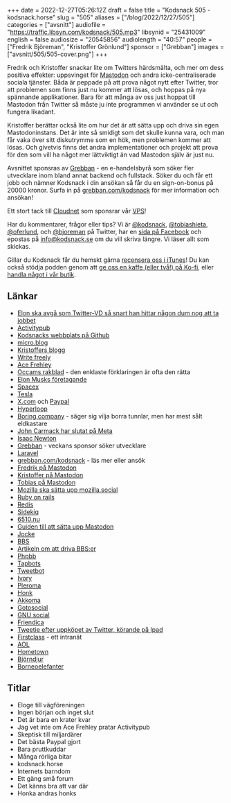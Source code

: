 +++
date = 2022-12-27T05:26:12Z
draft = false
title = "Kodsnack 505 - kodsnack.horse"
slug = "505"
aliases = ["/blog/2022/12/27/505"]
categories = ["avsnitt"]
audiofile = "https://traffic.libsyn.com/kodsnack/505.mp3"
libsynid = "25431009"
english = false
audiosize = "20545856"
audiolength = "40:57"
people = ["Fredrik Björeman", "Kristoffer Grönlund"]
sponsor = ["Grebban"]
images = ["avsnitt/505/505-cover.png"]
+++

Fredrik och Kristoffer snackar lite om Twitters härdsmälta, och mer om dess positiva effekter: uppsvinget för [Mastodon](https://en.wikipedia.org/wiki/Mastodon_%28social_network%29) och andra icke-centraliserade sociala tjänster. Båda är peppade på att prova något nytt efter Twitter, tror att problemen som finns just nu kommer att lösas, och hoppas på nya spännande applikationer. Bara för att många av oss just hoppat till Mastodon från Twitter så måste ju inte programmen vi använder se ut och fungera likadant.

Kristoffer berättar också lite om hur det är att sätta upp och driva sin egen Mastodoninstans. Det är inte så smidigt som det skulle kunna vara, och man får vaka över sitt diskutrymme som en hök, men problemen kommer att lösas. Och givetvis finns det andra implementationer och projekt att prova för den som vill ha något mer lättviktigt än vad Mastodon själv är just nu.

Avsnittet sponsras av [Grebban](https://www.grebban.com/kodsnack) - en e-handelsbyrå som söker fler utvecklare inom bland annat backend och fullstack. Söker du och får ett jobb och nämner Kodsnack i din ansökan så får du en sign-on-bonus på 20000 kronor. Surfa in på [grebban.com/kodsnack](https://www.grebban.com/kodsnack) för mer information och ansökan!

Ett stort tack till [Cloudnet](https://www.cloudnet.se) som sponsrar vår [VPS](https://en.wikipedia.org/wiki/Virtual_private_server)!

Har du kommentarer, frågor eller tips? Vi är [@kodsnack](https://www.twitter.com/kodsnack), [@tobiashieta](https://www.twitter.com/tobiashieta), [@oferlund](https://www.twitter.com/oferlund), och [@bjoreman](https://www.twitter.com/bjoreman) på Twitter, har en [sida på Facebook](https://www.facebook.com/kodsnack) och epostas på [info@kodsnack.se](mailto:info@kodsnack.se) om du vill skriva längre. Vi läser allt som skickas.

Gillar du Kodsnack får du hemskt gärna [recensera oss i iTunes](https://itunes.apple.com/se/podcast/kodsnack/id561631498?l=en)! Du kan också stödja podden genom att <a href="https://ko-fi.com/kodsnack" rel="payment">ge oss en kaffe (eller två!) på Ko-fi</a>, eller [handla något i vår butik](https://shop.spreadshirt.se/kodsnack/).

## Länkar ##
* [Elon ska avgå som Twitter-VD så snart han hittar någon dum nog att ta jobbet](https://www.cbc.ca/news/business/twitter-ceo-musk-1.6693407)
* [Activitypub](https://en.wikipedia.org/wiki/ActivityPub)
* [Kodsnacks webbplats på Github](https://github.com/kodsnack/site)
* [micro.blog](https://en.wikipedia.org/wiki/Micro.blog)
* [Kristoffers blogg](https://write.as/oferlund/)
* [Write freely](https://writefreely.org/)
* [Ace Frehley](https://en.wikipedia.org/wiki/Ace_Frehley)
* [Occams rakblad](https://en.wikipedia.org/wiki/Occam%27s_razor) - den enklaste förklaringen är ofta den rätta
* [Elon Musks företagande](https://en.wikipedia.org/wiki/Elon_Musk)
* [Spacex](https://en.wikipedia.org/wiki/SpaceX)
* [Tesla](https://en.wikipedia.org/wiki/Tesla,_Inc.)
* [X.com](https://en.wikipedia.org/wiki/X.com) och [Paypal](https://en.wikipedia.org/wiki/PayPal)
* [Hyperloop](https://en.wikipedia.org/wiki/Hyperloop)
* [Boring company](https://en.wikipedia.org/wiki/The_Boring_Company) - säger sig vilja borra tunnlar, men har mest sålt eldkastare
* [John Carmack har slutat på Meta](https://kotaku.com/john-carmack-quit-meta-facebook-vr-oculus-rift-doom-1849912694)
* [Isaac Newton](https://en.wikipedia.org/wiki/Isaac_Newton)
* [Grebban](https://www.grebban.com/kodsnack) - veckans sponsor söker utvecklare
* [Laravel](https://laravel.com/)
* [grebban.com/kodsnack](https://www.grebban.com/kodsnack) - läs mer eller ansök
* [Fredrik på Mastodon](https://toot.cafe/@bjoreman)
* [Kristoffer på Mastodon](https://6510.nu/@krig)
* [Tobias på Mastodon](https://6510.nu/@thieta)
* [Mozilla ska sätta upp mozilla.social](https://blog.mozilla.org/en/mozilla/mozilla-launch-fediverse-instance-social-media-alternative/)
* [Ruby on rails](https://en.wikipedia.org/wiki/Ruby_on_Rails)
* [Redis](https://en.wikipedia.org/wiki/Redis)
* [Sidekiq](https://en.wikipedia.org/wiki/Sidekiq)
* [6510.nu](https://6510.nu/explore)
* [Guiden till att sätta upp Mastodon](https://docs.joinmastodon.org/user/run-your-own/)
* [Jocke](https://www.melin.org/)
* [BBS](https://en.wikipedia.org/wiki/Bulletin_board_system)
* [Artikeln om att driva BBS:er](https://arstechnica.com/information-technology/2022/12/my-secret-life-as-an-11-year-old-bbs-sysop/)
* [Phpbb](https://en.wikipedia.org/wiki/PhpBB)
* [Tapbots](https://tapbots.com/)
* [Tweetbot](https://tapbots.com/tweetbot/mac/)
* [Ivory](https://tapbots.social/@ivory)
* [Pleroma](https://pleroma.social/)
* [Honk](https://humungus.tedunangst.com/r/honk)
* [Akkoma](https://akkoma.dev/AkkomaGang/akkoma/)
* [Gotosocial](https://docs.gotosocial.org/en/latest/)
* [GNU social](https://gnusocial.network/)
* [Friendica](https://friendi.ca/)
* [Tweetie efter uppköpet av Twitter, körande på Ipad](https://www.youtube.com/watch?v=XVW2eCy32FU)
* [Firstclass](https://en.wikipedia.org/wiki/FirstClass) - ett intranät
* [AOL](https://en.wikipedia.org/wiki/AOL)
* [Hometown](https://github.com/hometown-fork/hometown)
* [Björndjur](https://en.wikipedia.org/wiki/Tardigrade)
* [Borneoelefanter](https://en.wikipedia.org/wiki/Borneo_elephant)

## Titlar ##
* Eloge till vägföreningen
* Ingen början och inget slut
* Det är bara en krater kvar
* Jag vet inte om Ace Frehley pratar Activitypub
* Skeptisk till miljardärer
* Det bästa Paypal gjort
* Bara pruttkuddar
* Många rörliga bitar
* kodsnack.horse
* Internets barndom
* Ett gäng små forum
* Det känns bra att var där
* Honka andras honks